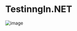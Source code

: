 # TestinngIn.NET
![image](https://user-images.githubusercontent.com/39875865/126334528-0332ba96-0a7d-4bc8-847f-055cf006350a.png)
